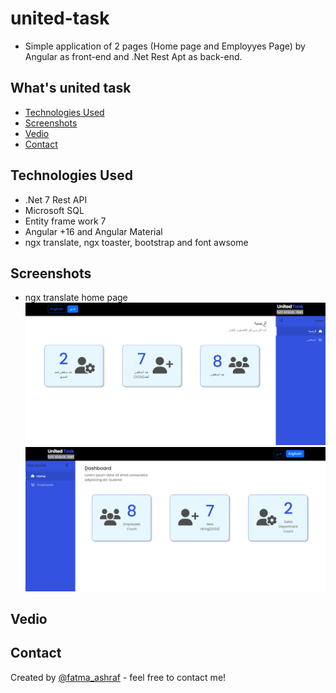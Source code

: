 # united-task
- Simple application of 2 pages (Home page and Employyes Page) by Angular as front-end and .Net Rest Apt as back-end.

## What's united task
* [Technologies Used](#technologies-used)
* [Screenshots](#screenshots)
* [Vedio](#vedio)
* [Contact](#contact)

## Technologies Used
- .Net 7 Rest API 
- Microsoft SQL
- Entity frame work 7
- Angular +16 and Angular Material
- ngx translate, ngx toaster, bootstrap and font awsome

## Screenshots
- ngx translate home page
![Example screenshot](./front-end/src/assets/images/Screenshot_19.png)
![Example screenshot](./front-end/src/assets/images/Screenshot_20.png)

## Vedio

## Contact
Created by [@fatma_ashraf](https://www.linkedin.com/in/fatma-ashraf-b57279103) - feel free to contact me!
